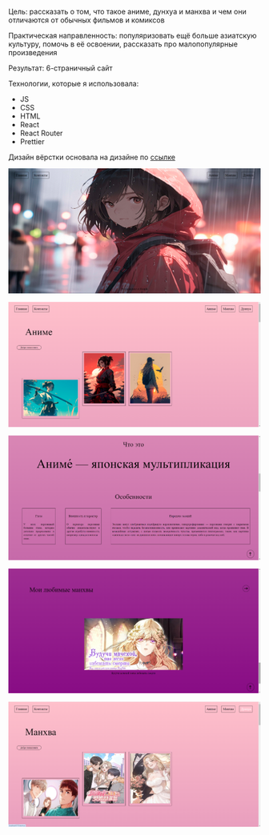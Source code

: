 Цель: рассказать о том, что такое аниме, дунхуа и манхва и чем они отличаются от обычных фильмов и комиксов

Практическая направленность: популяризовать ещё больше азиатскую культуру, помочь в её освоении, рассказать про малопопулярные произведения

Результат: 6-страничный сайт

Технологии, которые я использовала:

- JS
- CSS
- HTML
- React
- React Router
- Prettier

Дизайн вёрстки основала на дизайне по [ссылке](https://www.figma.com/file/IOi4Fd1kdrF55t9VrCJnNl/%D0%9B%D0%B5%D0%BD%D0%B4%D0%B8%D0%BD%D0%B3-%D1%81%D1%82%D1%83%D0%B4%D0%B8%D0%B8-%D0%B4%D0%B8%D0%B7%D0%B0%D0%B9%D0%BD%D0%B0-%D0%B8%D0%BD%D1%82%D0%B5%D1%80%D1%8C%D0%B5%D1%80%D0%B0?type=design&node-id=7201-2&mode=design&t=L0n5GMWdlskZ3Uzu-0)



![Девушка из аниме](https://raw.githubusercontent.com/RenataGaraeva/Pet-project/933b5c34eb8964a7af2b168d0fbb27a8bf35e725/Screenshot_53.png)

![Девушка из аниме](https://raw.githubusercontent.com/RenataGaraeva/Pet-project/933b5c34eb8964a7af2b168d0fbb27a8bf35e725/Screenshot_54.png)

![Девушка из аниме](https://raw.githubusercontent.com/RenataGaraeva/Pet-project/933b5c34eb8964a7af2b168d0fbb27a8bf35e725/Screenshot_55.png)

![Девушка из аниме](https://raw.githubusercontent.com/RenataGaraeva/Pet-project/933b5c34eb8964a7af2b168d0fbb27a8bf35e725/Screenshot_56.png)

![Девушка из аниме](https://raw.githubusercontent.com/RenataGaraeva/Pet-project/933b5c34eb8964a7af2b168d0fbb27a8bf35e725/Screenshot_57.png)
